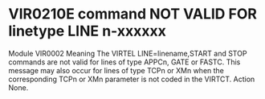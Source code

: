# VIR0210E command NOT VALID FOR linetype LINE n-xxxxxx
Module
    VIR0002
Meaning
    The VIRTEL LINE=linename,START and STOP commands are not valid for lines of type APPCn, GATE or FASTC. This message may also occur for lines of type TCPn or XMn when the corresponding TCPn or XMn parameter is not coded in the VIRTCT.
Action
    None.

